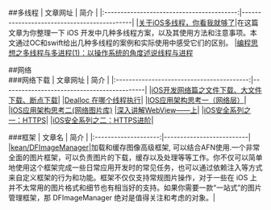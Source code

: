 
##多线程
|                    文章网址                |             简介                     |
|:-----------------------------------------:|--------------------------------------------|
|[关于iOS多线程，你看我就够了](http://www.jianshu.com/p/0b0d9b1f1f19)|在这篇文章为你整理一下 iOS 开发中几种多线程方案，以及其使用方法和注意事项。本文通过OC和swift给出几种多线程的案例和实际使用中感受它们的区别。
|[编程思想之多线程与多进程(1)：以操作系统的角度述说线程与进程](http://blog.jobbole.com/93386/)



##网络  
###网络下载
|                    文章网址                |             简介                     |
|:-----------------------------------------:|--------------------------------------------|
|[iOS开发网络篇之文件下载、大文件下载、断点下载](http://www.jianshu.com/p/f65e32012f07 )|
|[Dealloc 在哪个线程执行](https://github.com/JasonWorking/Articles/blob/master/Articles/Dealloc.md)|
|[IOS应用架构思考一（网络层）](http://blog.cnbluebox.com/blog/2015/05/07/architecture-ios-1/)|
|[IOS应用架构思考二(网络图片库)](http://blog.cnbluebox.com/blog/2015/07/10/architecture-ios-2/?hmsr=toutiao.io&utm_medium=toutiao.io&utm_source=toutiao.io)
|[深入讲解WebView——上](http://www.kymjs.com/code/2015/05/03/01/?hmsr=toutiao.io&utm_medium=toutiao.io&utm_source=toutiao.io)|
|[iOS安全系列之一：HTTPS](http://oncenote.com/2014/10/21/Security-1-HTTPS/?hmsr=toutiao.io&utm_medium=toutiao.io&utm_source=toutiao.io)|
|[iOS安全系列之二：HTTPS进阶](http://oncenote.com/2015/09/16/Security-2-HTTPS2/?hmsr=toutiao.io&utm_medium=toutiao.io&utm_source=toutiao.io)|


###框架
|            文章名         |         简介 |
|:--------------------:|--------------------------|
|[kean/DFImageManager](https://github.com/kean/DFImageManager)|加载和缓存图像高级框架, 可以结合AFN使用.一个非常全面的图片框架，可以负责图片的下载，缓存以及处理等等工作。你不仅可以简单地使用这个框架完成一些日常应用开发时的常见任务，也可以通过依赖注入等方式来自定义框架的行为和功能。框架不仅仅支持常规图片操作，对于一些在 iOS 上并不太常用的图片格式和细节也有相当好的支持。如果你需要一款“一站式”的图片管理框架，那 DFImageManager 绝对是值得关注和考虑的对象。|



